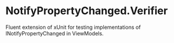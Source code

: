 # NotifyPropertyChanged.Verifier
Fluent extension of xUnit for testing implementations of INotifyPropertyChanged in ViewModels.
